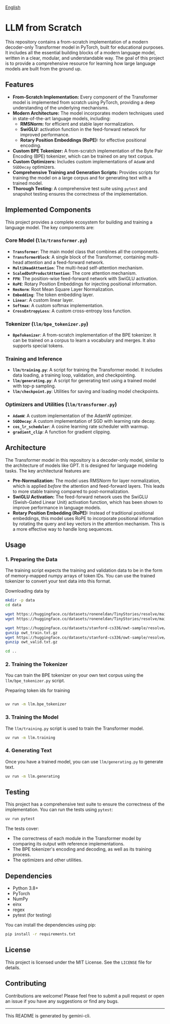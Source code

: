 [English](./README.md)

# LLM from Scratch

This repository contains a from-scratch implementation of a modern decoder-only Transformer model in PyTorch, built for educational purposes. It includes all the essential building blocks of a modern language model, written in a clear, modular, and understandable way. The goal of this project is to provide a comprehensive resource for learning how large language models are built from the ground up.

## Features

* **From-Scratch Implementation:** Every component of the Transformer model is implemented from scratch using PyTorch, providing a deep understanding of the underlying mechanisms.
* **Modern Architecture:** The model incorporates modern techniques used in state-of-the-art language models, including:
  * **RMSNorm:** for efficient and stable layer normalization.
  * **SwiGLU:** activation function in the feed-forward network for improved performance.
  * **Rotary Position Embeddings (RoPE):** for effective positional encoding.
* **Custom BPE Tokenizer:** A from-scratch implementation of the Byte Pair Encoding (BPE) tokenizer, which can be trained on any text corpus.
* **Custom Optimizers:** Includes custom implementations of `AdamW` and `SGDDecay` optimizers.
* **Comprehensive Training and Generation Scripts:** Provides scripts for training the model on a large corpus and for generating text with a trained model.
* **Thorough Testing:** A comprehensive test suite using `pytest` and snapshot testing ensures the correctness of the implementation.

## Implemented Components

This project provides a complete ecosystem for building and training a language model. The key components are:

### Core Model (`llm/transformer.py`)

* **`Transformer`**: The main model class that combines all the components.
* **`TransformerBlock`**: A single block of the Transformer, containing multi-head attention and a feed-forward network.
* **`MultiHeadAttention`**: The multi-head self-attention mechanism.
* **`ScaledDotProductAttention`**: The core attention mechanism.
* **`FFN`**: The position-wise feed-forward network with SwiGLU activation.
* **`RoPE`**: Rotary Position Embeddings for injecting positional information.
* **`RmsNorm`**: Root Mean Square Layer Normalization.
* **`Embedding`**: The token embedding layer.
* **`Linear`**: A custom linear layer.
* **`Softmax`**: A custom softmax implementation.
* **`CrossEntropyLoss`**: A custom cross-entropy loss function.

### Tokenizer (`llm/bpe_tokenizer.py`)

* **`BpeTokenizer`**: A from-scratch implementation of the BPE tokenizer. It can be trained on a corpus to learn a vocabulary and merges. It also supports special tokens.

### Training and Inference

* **`llm/training.py`**: A script for training the Transformer model. It includes data loading, a training loop, validation, and checkpointing.
* **`llm/generating.py`**: A script for generating text using a trained model with top-p sampling.
* **`llm/checkpoint.py`**: Utilities for saving and loading model checkpoints.

### Optimizers and Utilities (`llm/transformer.py`)

* **`AdamW`**: A custom implementation of the AdamW optimizer.
* **`SGDDecay`**: A custom implementation of SGD with learning rate decay.
* **`cos_lr_scheduler`**: A cosine learning rate scheduler with warmup.
* **`gradient_clip`**: A function for gradient clipping.

## Architecture

The Transformer model in this repository is a decoder-only model, similar to the architecture of models like GPT. It is designed for language modeling tasks. The key architectural features are:

* **Pre-Normalization:** The model uses RMSNorm for layer normalization, which is applied *before* the attention and feed-forward layers. This leads to more stable training compared to post-normalization.
* **SwiGLU Activation:** The feed-forward network uses the SwiGLU (Swish-Gated Linear Unit) activation function, which has been shown to improve performance in language models.
* **Rotary Position Embedding (RoPE):** Instead of traditional positional embeddings, this model uses RoPE to incorporate positional information by rotating the query and key vectors in the attention mechanism. This is a more effective way to handle long sequences.

## Usage

### 1. Preparing the Data

The training script expects the training and validation data to be in the form of memory-mapped numpy arrays of token IDs. You can use the trained tokenizer to convert your text data into this format.

Downloading data by

```bash
mkdir -p data
cd data

wget https://huggingface.co/datasets/roneneldan/TinyStories/resolve/main/TinyStoriesV2-GPT4-train.txt
wget https://huggingface.co/datasets/roneneldan/TinyStories/resolve/main/TinyStoriesV2-GPT4-valid.txt

wget https://huggingface.co/datasets/stanford-cs336/owt-sample/resolve/main/owt_train.txt.gz
gunzip owt_train.txt.gz
wget https://huggingface.co/datasets/stanford-cs336/owt-sample/resolve/main/owt_valid.txt.gz
gunzip owt_valid.txt.gz

cd ..
```

### 2. Training the Tokenizer

You can train the BPE tokenizer on your own text corpus using the `llm/bpe_tokenizer.py` script.

Preparing token ids for training

```bash

uv run -m llm.bpe_tokenizer
```

### 3. Training the Model

The `llm/training.py` script is used to train the Transformer model.

```bash
uv run -m llm.training
```

### 4. Generating Text

Once you have a trained model, you can use `llm/generating.py` to generate text.

```bash
uv run -m llm.generating
```

## Testing

This project has a comprehensive test suite to ensure the correctness of the implementation. You can run the tests using `pytest`:

```bash
uv run pytest
```

The tests cover:

* The correctness of each module in the Transformer model by comparing its output with reference implementations.
* The BPE tokenizer's encoding and decoding, as well as its training process.
* The optimizers and other utilities.

## Dependencies

* Python 3.8+
* PyTorch
* NumPy
* einx
* regex
* pytest (for testing)

You can install the dependencies using pip:

```bash
pip install -r requirements.txt
```

## License

This project is licensed under the MIT License. See the `LICENSE` file for details.

## Contributing

Contributions are welcome! Please feel free to submit a pull request or open an issue if you have any suggestions or find any bugs.

---
This README is generated by gemini-cli.